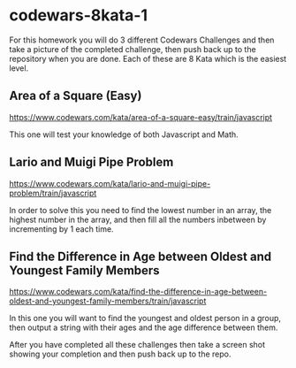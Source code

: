 # codewars-8kata-1

For this homework you will do 3 different Codewars Challenges and then take a picture of the completed challenge, then push back up to the repository when you are done. Each of these are 8 Kata which is the easiest level.

## Area of a Square (Easy)

https://www.codewars.com/kata/area-of-a-square-easy/train/javascript

This one will test your knowledge of both Javascript and Math.

## Lario and Muigi Pipe Problem

https://www.codewars.com/kata/lario-and-muigi-pipe-problem/train/javascript

In order to solve this you need to find the lowest number in an array, the highest number in the array, and then fill all the numbers inbetween by incrementing by 1 each time. 

## Find the Difference in Age between Oldest and Youngest Family Members

https://www.codewars.com/kata/find-the-difference-in-age-between-oldest-and-youngest-family-members/train/javascript

In this one you will want to find the youngest and oldest person in a group, then output a string with their ages and the age difference between them. 

After you have completed all these challenges then take a screen shot showing your completion and then push back up to the repo.



